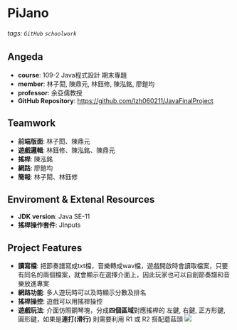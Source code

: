 PiJano
===
###### tags: `GitHub` `schoolwork`

## Angeda
- **course**: 109-2 Java程式設計 期末專題
- **member**: 林子閎, 陳鼎元, 林鈺修, 陳泓銘, 廖鎧均
- **professor**: 余亞儒教授
- **GitHub Repository**: https://github.com/lzh060211/JavaFinalProject

## Teamwork
- **前端版面**: 林子閎、陳鼎元
- **遊戲邏輯**: 林鈺修、陳泓銘、陳鼎元
- **搖桿**: 陳泓銘
- **網路**: 廖鎧均
- **簡報**: 林子閎、林鈺修

## Enviroment & Extenal Resources
- **JDK version**: Java SE-11
- **搖桿操作套件**: JInputs

## Project Features
- **讀寫檔**: 把節奏譜寫成txt檔，音樂轉成wav檔，遊戲開啟時會讀取檔案，只要有同名的兩個檔案，就會顯示在選擇介面上，因此玩家也可以自創節奏譜和音樂放進專案
- **網路功能**: 多人遊玩時可以及時顯示分數及排名
- **搖桿操控**: 遊戲可以用搖桿操控
- **遊戲玩法**: 介面仿照鋼琴塊，分成**四個區域**對應搖桿的 左鍵, 右鍵, 正方形鍵, 圓形鍵，如果是**連打(滑行)** 則需要利用 R1 或 R2 搭配蘑菇頭
![](https://i.imgur.com/d2R34Bk.png)